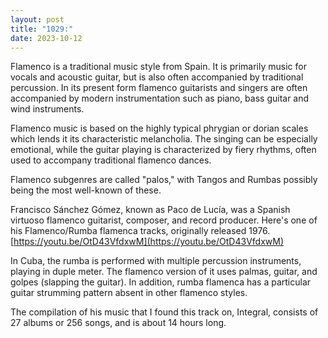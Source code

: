 ```yaml
---
layout: post
title: "1029:"
date: 2023-10-12
---
```


Flamenco is a traditional music style from Spain. It is primarily music for vocals and acoustic guitar, but is also often accompanied by traditional percussion. In its present form flamenco guitarists and singers are often accompanied by modern instrumentation such as piano, bass guitar and wind instruments.

Flamenco music is based on the highly typical phrygian or dorian scales which lends it its characteristic melancholia. The singing can be especially emotional, while the guitar playing is characterized by fiery rhythms, often used to accompany traditional flamenco dances.

Flamenco subgenres are called "palos," with Tangos and Rumbas possibly being the most well-known of these.

Francisco Sánchez Gómez, known as Paco de Lucía, was a Spanish virtuoso flamenco guitarist, composer, and record producer. Here's one of his Flamenco/Rumba flamenca tracks, originally released 1976\.  
[https://youtu.be/OtD43VfdxwM](https://youtu.be/OtD43VfdxwM)

In Cuba, the rumba is performed with multiple percussion instruments, playing in duple meter. The flamenco version of it uses palmas, guitar, and golpes (slapping the guitar). In addition, rumba flamenca has a particular guitar strumming pattern absent in other flamenco styles.

The compilation of his music that I found this track on, Integral, consists of 27 albums or 256 songs, and is about 14 hours long.
